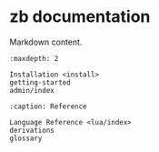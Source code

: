 # zb documentation

Markdown content.

```{toctree}
:maxdepth: 2

Installation <install>
getting-started
admin/index
```

```{toctree}
:caption: Reference

Language Reference <lua/index>
derivations
glossary
```

